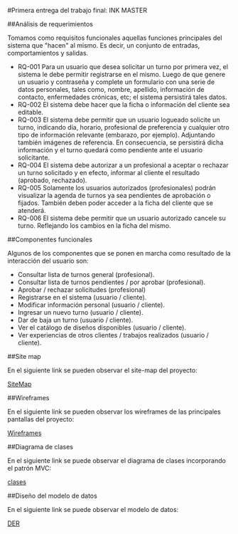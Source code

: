 #Primera entrega del trabajo final: INK MASTER

##Análisis de requerimientos

Tomamos como requisitos funcionales aquellas funciones principales del sistema que "hacen" al mismo. Es decir, un conjunto de entradas, comportamientos y salidas. <br>

* RQ-001
Para un usuario que desea solicitar un turno por primera vez, el sistema le debe permitir registrarse en el mismo. Luego de que genere un usuario y contraseña y complete un formulario con una serie de datos personales, tales como, nombre, apellido, información de contacto, enfermedades crónicas, etc; el sistema persistirá tales datos.
* RQ-002
El sistema debe hacer que la ficha o información del cliente sea editable.
* RQ-003
El sistema debe permitir que un usuario logueado solicite un turno, indicando día, horario, profesional de preferencia y cualquier otro tipo de información relevante (embarazo, por ejemplo). Adjuntando también imágenes de referencia. En consecuencia, se persistirá dicha información y el turno quedará como pendiente ante el usuario solicitante.
* RQ-004
El sistema debe autorizar a un profesional a aceptar o rechazar un turno solicitado y en efecto, informar al cliente el resultado (aprobado, rechazado).
* RQ-005
Solamente los usuarios autorizados (profesionales) podrán visualizar la agenda de turnos ya sea pendientes de aprobación o fijados. También deben poder acceder a la ficha del cliente que se atenderá.
* RQ-006
El sistema debe permitir que un usuario autorizado cancele su turno. Reflejando los cambios en la ficha del mismo.

##Componentes funcionales

Algunos de los componentes que se ponen en marcha como resultado de la interacción del usuario son: <br>

* Consultar lista de turnos general (profesional).
* Consultar lista de turnos pendientes / por aprobar (profesional).
* Aprobar / rechazar solicitudes (profesional)
* Registrarse en el sistema (usuario / cliente).
* Modificar información personal (usuario / cliente).
* Ingresar un nuevo turno (usuario / cliente).
* Dar de baja un turno (usuario / cliente).
* Ver el catálogo de diseños disponibles (usuario / cliente).
* Ver experiencias de otros clientes / trabajos realizados (usuario / cliente).

##Site map

En el siguiente link se pueden observar el site-map del proyecto: <br>

[SiteMap](URL "")

##Wireframes

En el siguiente link se pueden observar los wireframes de las principales pantallas del proyecto: <br>

[Wireframes](URL "")

##Diagrama de clases

En el siguiente link se puede observar el diagrama de clases incorporando el patrón MVC: <br>

[clases](URL "")

##Diseño del modelo de datos

En el siguiente link se puede observar el modelo de datos: <br>

[DER](URL "")
